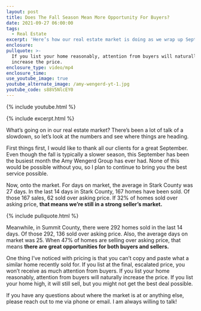 ```yaml
---
layout: post
title: Does The Fall Season Mean More Opportunity For Buyers?
date: 2021-09-27 06:00:00
tags:
  - Real Estate
excerpt: 'Here’s how our real estate market is doing as we wrap up September. '
enclosure:
pullquote: >-
  If you list your home reasonably, attention from buyers will naturally
  increase the price.
enclosure_type: video/mp4
enclosure_time:
use_youtube_image: true
youtube_alternate_image: /amy-wengerd-yt-1.jpg
youtube_code: s88V5NlcEY0
---
```

{% include youtube.html %}

{% include excerpt.html %}

What’s going on in our real estate market? There’s been a lot of talk of a slowdown, so let’s look at the numbers and see where things are heading.&nbsp;

First things first, I would like to thank all our clients for a great September. Even though the fall is typically a slower season, this September has been the busiest month the Amy Wengerd Group has ever had. None of this would be possible without you, so I plan to continue to bring you the best service possible.&nbsp;

Now, onto the market. For days on market, the average in Stark County was 27 days. In the last 14 days in Stark County, 167 homes have been sold. Of those 167 sales, 62 sold over asking price. If 32% of homes sold over asking price, **that means we’re still in a strong seller’s market.**

{% include pullquote.html %}

Meanwhile, in Summit County, there were 292 homes sold in the last 14 days. Of those 292, 136 sold over asking price. Also, the average days on market was 25. When 47% of homes are selling over asking price, that means **there are great opportunities for both buyers and sellers.&nbsp;**

One thing I’ve noticed with pricing is that you can’t copy and paste what a similar home recently sold for. If you list at the final, escalated price, you won’t receive as much attention from buyers. If you list your home reasonably, attention from buyers will naturally increase the price. If you list your home high, it will still sell, but you might not get the best deal possible.&nbsp;

If you have any questions about where the market is at or anything else, please reach out to me via phone or email. I am always willing to talk\!
